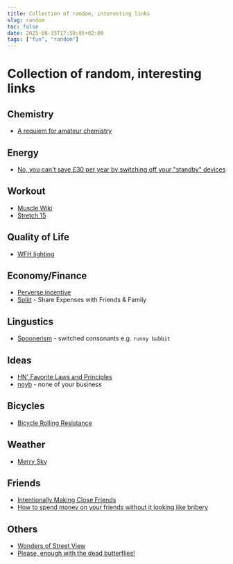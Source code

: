 ```yaml
---
title: Collection of random, interesting links
slug: random
toc: false
date: 2025-08-15T17:50:05+02:00
tags: ["fun", "random"]
---
```


# Collection of random, interesting links

## Chemistry
- [A requiem for amateur chemistry](https://lcamtuf.substack.com/p/a-requiem-for-amateur-chemistry)

## Energy
- [No, you can't save £30 per year by switching off your "standby" devices](https://shkspr.mobi/blog/2021/10/no-you-cant-save-30-per-year-by-switching-off-your-standby-devices/)

## Workout
- [Muscle Wiki](https://musclewiki.com/)
- [Stretch 15](https://stretch15.com/)

## Quality of Life
- [WFH lighting](https://rustle.ca/posts/articles/work-from-home-lighting)

## Economy/Finance
- [Perverse incentive](https://en.wikipedia.org/wiki/Perverse_incentive)
- [Spliit](https://spliit.app/) - Share Expenses with Friends & Family

## Lingustics
- [Spoonerism](https://en.wikipedia.org/wiki/Spoonerism) - switched consonants e.g. `runny babbit`

## Ideas
- [HN' Favorite Laws and Principles](https://www.zachbellay.com/daily/hacker-news-favorite-laws-and-principles/)
- [noyb](https://noyb.eu) - none of your business

## Bicycles
- [Bicycle Rolling Resistance](https://www.bicyclerollingresistance.com/)

## Weather
- [Merry Sky](https://merrysky.net/)

## Friends
- [Intentionally Making Close Friends](https://www.neelnanda.io/blog/43-making-friends)
- [How to spend money on your friends without it looking like bribery](https://billmei.net/blog/bribe-friends)

## Others
- [Wonders of Street View](https://neal.fun/wonders-of-street-view/)
- [Please, enough with the dead butterflies!](https://www.emilydamstra.com/please-enough-dead-butterflies/)
